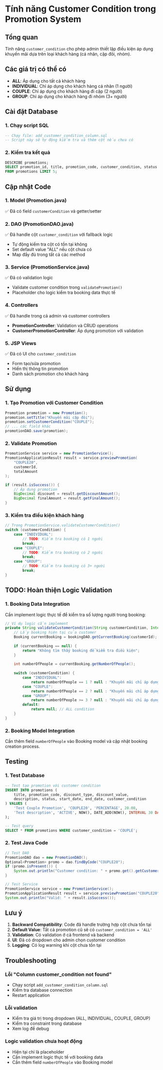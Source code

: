 # Tính năng Customer Condition trong Promotion System

## Tổng quan

Tính năng `customer_condition` cho phép admin thiết lập điều kiện áp dụng khuyến mãi dựa trên loại khách hàng (cá nhân, cặp đôi, nhóm).

## Các giá trị có thể có

- **ALL**: Áp dụng cho tất cả khách hàng
- **INDIVIDUAL**: Chỉ áp dụng cho khách hàng cá nhân (1 người)
- **COUPLE**: Chỉ áp dụng cho khách hàng đi cặp (2 người)
- **GROUP**: Chỉ áp dụng cho khách hàng đi nhóm (3+ người)

## Cài đặt Database

### 1. Chạy script SQL
```sql
-- Chạy file: add_customer_condition_column.sql
-- Script này sẽ tự động kiểm tra và thêm cột nếu chưa có
```

### 2. Kiểm tra kết quả
```sql
DESCRIBE promotions;
SELECT promotion_id, title, promotion_code, customer_condition, status 
FROM promotions LIMIT 5;
```

## Cập nhật Code

### 1. Model (Promotion.java)
✅ Đã có field `customerCondition` và getter/setter

### 2. DAO (PromotionDAO.java)
✅ Đã handle cột `customer_condition` với fallback logic
- Tự động kiểm tra cột có tồn tại không
- Set default value "ALL" nếu cột chưa có
- Map đầy đủ trong tất cả các method

### 3. Service (PromotionService.java)
✅ Đã có validation logic
- Validate customer condition trong `validatePromotion()`
- Placeholder cho logic kiểm tra booking data thực tế

### 4. Controllers
✅ Đã handle trong cả admin và customer controllers
- **PromotionController**: Validation và CRUD operations
- **CustomerPromotionController**: Áp dụng promotion với validation

### 5. JSP Views
✅ Đã có UI cho `customer_condition`
- Form tạo/sửa promotion
- Hiển thị thông tin promotion
- Danh sách promotion cho khách hàng

## Sử dụng

### 1. Tạo Promotion với Customer Condition
```java
Promotion promotion = new Promotion();
promotion.setTitle("Khuyến mãi cặp đôi");
promotion.setCustomerCondition("COUPLE");
// ... các field khác
promotionDAO.save(promotion);
```

### 2. Validate Promotion
```java
PromotionService service = new PromotionService();
PromotionApplicationResult result = service.previewPromotion(
    "COUPLE20", 
    customerId, 
    totalAmount
);

if (result.isSuccess()) {
    // Áp dụng promotion
    BigDecimal discount = result.getDiscountAmount();
    BigDecimal finalAmount = result.getFinalAmount();
}
```

### 3. Kiểm tra điều kiện khách hàng
```java
// Trong PromotionService.validateCustomerCondition()
switch (customerCondition) {
    case "INDIVIDUAL":
        // TODO: Kiểm tra booking có 1 người
        break;
    case "COUPLE":
        // TODO: Kiểm tra booking có 2 người
        break;
    case "GROUP":
        // TODO: Kiểm tra booking có 3+ người
        break;
}
```

## TODO: Hoàn thiện Logic Validation

### 1. Booking Data Integration
Cần implement logic thực tế để kiểm tra số lượng người trong booking:

```java
// Ví dụ logic cần implement
private String validateCustomerCondition(String customerCondition, Integer customerId) {
    // Lấy booking hiện tại của customer
    Booking currentBooking = bookingDAO.getCurrentBooking(customerId);
    
    if (currentBooking == null) {
        return "Không tìm thấy booking để kiểm tra điều kiện";
    }
    
    int numberOfPeople = currentBooking.getNumberOfPeople();
    
    switch (customerCondition) {
        case "INDIVIDUAL":
            return numberOfPeople == 1 ? null : "Khuyến mãi chỉ áp dụng cho 1 người";
        case "COUPLE":
            return numberOfPeople == 2 ? null : "Khuyến mãi chỉ áp dụng cho 2 người";
        case "GROUP":
            return numberOfPeople >= 3 ? null : "Khuyến mãi chỉ áp dụng cho nhóm 3+ người";
        default:
            return null; // ALL condition
    }
}
```

### 2. Booking Model Integration
Cần thêm field `numberOfPeople` vào Booking model và cập nhật booking creation process.

## Testing

### 1. Test Database
```sql
-- Test tạo promotion với customer condition
INSERT INTO promotions (
    title, promotion_code, discount_type, discount_value, 
    description, status, start_date, end_date, customer_condition
) VALUES (
    'Test Couple Promotion', 'COUPLE20', 'PERCENTAGE', 20.00,
    'Test description', 'ACTIVE', NOW(), DATE_ADD(NOW(), INTERVAL 30 DAY), 'COUPLE'
);

-- Test query
SELECT * FROM promotions WHERE customer_condition = 'COUPLE';
```

### 2. Test Java Code
```java
// Test DAO
PromotionDAO dao = new PromotionDAO();
Optional<Promotion> promo = dao.findByCode("COUPLE20");
if (promo.isPresent()) {
    System.out.println("Customer condition: " + promo.get().getCustomerCondition());
}

// Test Service
PromotionService service = new PromotionService();
PromotionApplicationResult result = service.previewPromotion("COUPLE20", 1, new BigDecimal("1000000"));
System.out.println("Valid: " + result.isSuccess());
```

## Lưu ý

1. **Backward Compatibility**: Code đã handle trường hợp cột chưa tồn tại
2. **Default Value**: Tất cả promotion cũ sẽ có `customer_condition = 'ALL'`
3. **Validation**: Có validation ở cả frontend và backend
4. **UI**: Đã có dropdown cho admin chọn customer condition
5. **Logging**: Có log warning khi cột chưa tồn tại

## Troubleshooting

### Lỗi "Column customer_condition not found"
- Chạy script `add_customer_condition_column.sql`
- Kiểm tra database connection
- Restart application

### Lỗi validation
- Kiểm tra giá trị trong dropdown (ALL, INDIVIDUAL, COUPLE, GROUP)
- Kiểm tra constraint trong database
- Xem log để debug

### Logic validation chưa hoạt động
- Hiện tại chỉ là placeholder
- Cần implement logic thực tế với booking data
- Cần thêm field `numberOfPeople` vào Booking model 